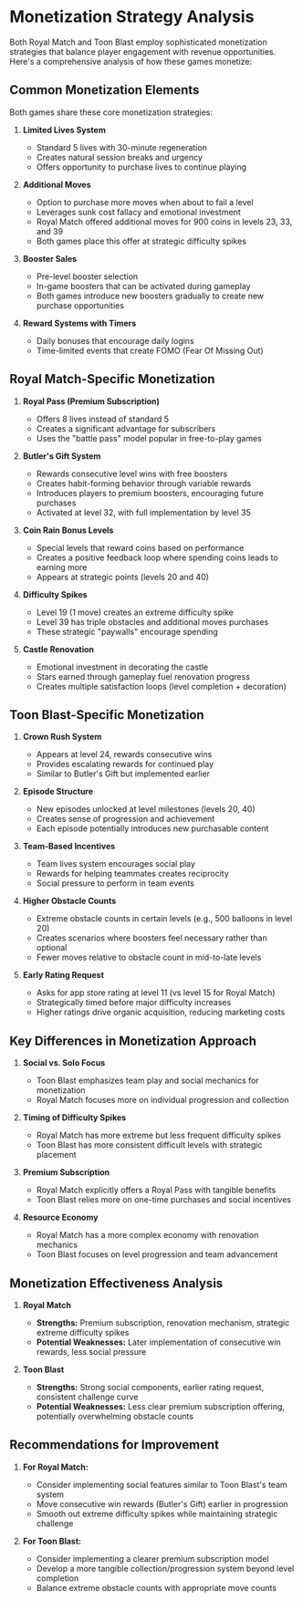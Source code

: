 # Monetization Strategy Analysis

Both Royal Match and Toon Blast employ sophisticated monetization strategies that balance player engagement with revenue opportunities. Here's a comprehensive analysis of how these games monetize:

## Common Monetization Elements

Both games share these core monetization strategies:

1. **Limited Lives System**
   - Standard 5 lives with 30-minute regeneration
   - Creates natural session breaks and urgency
   - Offers opportunity to purchase lives to continue playing

2. **Additional Moves**
   - Option to purchase more moves when about to fail a level
   - Leverages sunk cost fallacy and emotional investment
   - Royal Match offered additional moves for 900 coins in levels 23, 33, and 39
   - Both games place this offer at strategic difficulty spikes

3. **Booster Sales**
   - Pre-level booster selection
   - In-game boosters that can be activated during gameplay
   - Both games introduce new boosters gradually to create new purchase opportunities

4. **Reward Systems with Timers**
   - Daily bonuses that encourage daily logins
   - Time-limited events that create FOMO (Fear Of Missing Out)

## Royal Match-Specific Monetization

1. **Royal Pass (Premium Subscription)**
   - Offers 8 lives instead of standard 5
   - Creates a significant advantage for subscribers
   - Uses the "battle pass" model popular in free-to-play games

2. **Butler's Gift System**
   - Rewards consecutive level wins with free boosters
   - Creates habit-forming behavior through variable rewards
   - Introduces players to premium boosters, encouraging future purchases
   - Activated at level 32, with full implementation by level 35

3. **Coin Rain Bonus Levels**
   - Special levels that reward coins based on performance
   - Creates a positive feedback loop where spending coins leads to earning more
   - Appears at strategic points (levels 20 and 40)

4. **Difficulty Spikes**
   - Level 19 (1 move) creates an extreme difficulty spike
   - Level 39 has triple obstacles and additional moves purchases
   - These strategic "paywalls" encourage spending

5. **Castle Renovation**
   - Emotional investment in decorating the castle
   - Stars earned through gameplay fuel renovation progress
   - Creates multiple satisfaction loops (level completion + decoration)

## Toon Blast-Specific Monetization

1. **Crown Rush System**
   - Appears at level 24, rewards consecutive wins
   - Provides escalating rewards for continued play
   - Similar to Butler's Gift but implemented earlier

2. **Episode Structure**
   - New episodes unlocked at level milestones (levels 20, 40)
   - Creates sense of progression and achievement
   - Each episode potentially introduces new purchasable content

3. **Team-Based Incentives**
   - Team lives system encourages social play
   - Rewards for helping teammates creates reciprocity
   - Social pressure to perform in team events

4. **Higher Obstacle Counts**
   - Extreme obstacle counts in certain levels (e.g., 500 balloons in level 20)
   - Creates scenarios where boosters feel necessary rather than optional
   - Fewer moves relative to obstacle count in mid-to-late levels

5. **Early Rating Request**
   - Asks for app store rating at level 11 (vs level 15 for Royal Match)
   - Strategically timed before major difficulty increases
   - Higher ratings drive organic acquisition, reducing marketing costs

## Key Differences in Monetization Approach

1. **Social vs. Solo Focus**
   - Toon Blast emphasizes team play and social mechanics for monetization
   - Royal Match focuses more on individual progression and collection

2. **Timing of Difficulty Spikes**
   - Royal Match has more extreme but less frequent difficulty spikes
   - Toon Blast has more consistent difficult levels with strategic placement

3. **Premium Subscription**
   - Royal Match explicitly offers a Royal Pass with tangible benefits
   - Toon Blast relies more on one-time purchases and social incentives

4. **Resource Economy**
   - Royal Match has a more complex economy with renovation mechanics
   - Toon Blast focuses on level progression and team advancement

## Monetization Effectiveness Analysis

1. **Royal Match**
   - **Strengths:** Premium subscription, renovation mechanism, strategic extreme difficulty spikes
   - **Potential Weaknesses:** Later implementation of consecutive win rewards, less social pressure

2. **Toon Blast**
   - **Strengths:** Strong social components, earlier rating request, consistent challenge curve
   - **Potential Weaknesses:** Less clear premium subscription offering, potentially overwhelming obstacle counts

## Recommendations for Improvement

1. **For Royal Match:**
   - Consider implementing social features similar to Toon Blast's team system
   - Move consecutive win rewards (Butler's Gift) earlier in progression
   - Smooth out extreme difficulty spikes while maintaining strategic challenge

2. **For Toon Blast:**
   - Consider implementing a clearer premium subscription model
   - Develop a more tangible collection/progression system beyond level completion
   - Balance extreme obstacle counts with appropriate move counts
